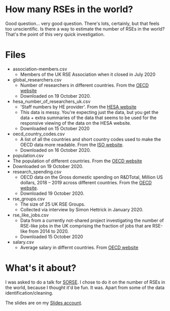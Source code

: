 # How many RSEs in the world?
Good question... very good question. There's lots, certainly, but that feels too unscientific. Is there a way to estimate the number of RSEs in the world? That's the point of this very quick investigation.

# Files
* association-members.csv
  * Members of the UK RSE Association when it closed in July 2020
* global_researchers.csv
  * Number of researchers in different countries. From the [OECD website](https://data.oecd.org/rd/researchers.htm#indicator-chart)
  * Downloaded on 19 October 2020.
* hesa_number_of_researchers_uk.csv
  * 'Staff numbers by HE provider'. From the [HESA website](https://www.hesa.ac.uk/data-and-analysis/staff/working-in-he)
  * This data is messy. You're expecting just the data, but you get the data + extra summaries of the data that seems to be used
  for the responsive viewing of the data on the HESA website. 
  * Downloaded on 15 October 2020
* oecd_country_codes.csv
  * A list of all the countries and short country codes used to make the OECD data more readable. From the [ISO website](https://www.iso.org/obp/ui/#search).
  * Downloaded on 16 October 2020.
* population.csv
 * The population of different countries. From the [OECD website](https://data.oecd.org/pop/population.htm#indicator-chart)
 * Downloaded on 19 October 2020.
* research_spending.csv
  * OECD data on the Gross domestic spending on R&DTotal, Million US dollars, 2018 – 2019 across different countries. From the [OECD website](https://data.oecd.org/rd/gross-domestic-spending-on-r-d.htm#indicator-chart).
  * Downloaded 19 October 2020.
* rse_groups.csv
  * The size of 25 UK RSE Groups.
  * Collected via interview by Simon Hettrick in January 2020.
* rse_like_jobs.csv
  * Data from a currently not-shared project investigating the number of RSE-like jobs in the UK comprising the fraction
  of jobs that are RSE-like from 2014 to 2020.
  * Downloaded 15 October 2020
* salary.csv
  * Average salary in differnt countries. From [OECD website](https://data.oecd.org/earnwage/average-wages.htm#indicator-chart)

# What's it about?

I was asked to do a talk for [SORSE](https://sorse.github.io/). I chose to do it on the number of RSEs in the world, because I thought
it'd be fun. It was. Apart from some of the data identification/cleaning.

The slides are on my [Slides account](http://bit.ly/how-many-rses2020).